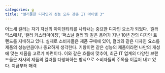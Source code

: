 ```yaml
---
categories: g
title: "컬러풀한 디자인과 성능 모두 갖춘 IT 아이템 3"
---
```

어느새 컬러는 자기 자신의 아이덴티티를 나타내는 중요한 디자인 요소가 되었다. ‘컬러 믹스매치’, ‘컬러 커스터마이징’, ‘퍼스널 컬러’와 같은 용어가 지난 10년 간의 디자인 트렌드를 지배하고 있다. 실제로 소비자들은 제품 구매에 있어, 컬러와 같은 디자인 요소를 제품의 성능만큼이나 중요하게 생각한다. 기왕이면 같은 성능의 제품이라면 나만의 개성에 맞는 제품을 고르기 마련이다. 이와 같은 흐름에 맞추어, 최근 IT 업계의 다양한 브랜드들은 자사의 제품의 컬러를 다양화하는 방식으로 소비자들의 주목을 이끌어 내고 있다. 지금부터 매력